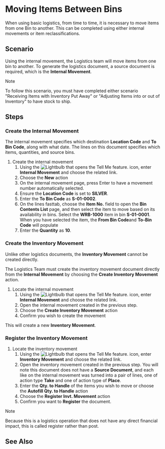 # Moving Items Between Bins
When using basic logistics, from time to time, it is necessary to move items from one Bin to another. This can be completed using either internal movements or item reclassifications.

## Scenario
Using the internal movement, the Logistics team will move items from one bin to another.  To generate the logistics document, a source document is required, which is the **Internal Movement**.

> [!NOTE]
> To follow this scenario, you must have completed either scenario "Receiving Items with Inventory Put Away" or "Adjusting Items into or out of Inventory" to have stock to ship.

## Steps

### Create the Internal Movement
The internal movement specifies which destination **Location Code** and **To Bin Code**, along with what date. The lines on this document specifies which items, quantities, and source bins.

1. Create the internal movement
	1. Using the ![Lightbulb that opens the Tell Me feature.](../../../media/ui-search/search_small.png "Tell me what you want to do") icon, enter **Internal Movement** and choose the related link.
	2. Choose the **New** action
	3. On the internal movement page, press Enter to have a movement number automatically selected.
	4. Ensure the **Location Code** is set to **SILVER**.
	5. Enter the **To Bin Code** as **S-01-0002**.
	6. On the lines fasttab, choose the **Item No.** field to open the **Bin Contents List** page, and then select the item to move based on its availability in bins.  Select the **WRB-1000** item in bin **S-01-0001**.  When you have selected the item, the **From Bin Code**and **To-Bin Code** will populate
	7. Enter the **Quantity** as **10**.

### Create the Inventory Movement
Unlike other logistics documents, the **Inventory Movement** cannot be created directly.

The Logistics Team must create the inventory movement document directly from the **Internal Movement** by choosing the **Create Inventory Movement** action.

1. Locate the internal movement
	1. Using the ![Lightbulb that opens the Tell Me feature.](../../../media/ui-search/search_small.png "Tell me what you want to do") icon, enter **Internal Movement** and choose the related link.
	2. Open the internal movement created in the previous step.
	3. Choose the **Create Inventory Movement** action
	4. Confirm you wish to create the movement

This will create a new **Inventory Movement**.

### Register the Inventory Movement
1. Locate the inventory movement
	1. Using the ![Lightbulb that opens the Tell Me feature.](../../../media/ui-search/search_small.png "Tell me what you want to do") icon, enter **Inventory Movement** and choose the related link.
	2. Open the inventory movement created in the previous step. You will note this document does not have a **Source Document**, and each like on the internal movement was turned into a pair of lines, one of action type **Take** and one of action type of **Place**.
	3. Enter the **Qty. to Handle** of the items you wish to move or choose the **Autofill Qty. to Handle** action
	4. Choose the **Register Invt. Movement** action
	5. Confirm you want to **Register** the document.

> [!NOTE]
> Because this is a logistics operation that does not have any direct financial impact, this is called register rather than post.

## See Also
